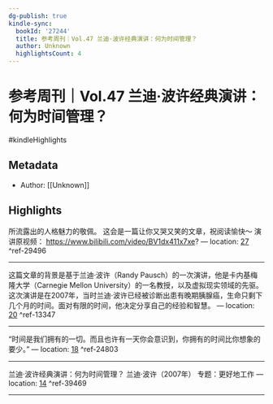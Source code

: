 ```yaml
---
dg-publish: true
kindle-sync:
  bookId: '27244'
  title: 参考周刊｜Vol.47 兰迪·波许经典演讲：何为时间管理？
  author: Unknown
  highlightsCount: 4
---
```


# 参考周刊｜Vol.47 兰迪·波许经典演讲：何为时间管理？

#kindleHighlights

## Metadata
* Author: [[Unknown]]

## Highlights
所流露出的人格魅力的敬佩。 这会是一篇让你又哭又笑的文章，祝阅读愉快～ 演讲原视频： https://www.bilibili.com/video/BV1dx411x7xe? — location: [27]() ^ref-29496

---
这篇文章的背景是基于兰迪·波许（Randy Pausch）的一次演讲，他是卡内基梅隆大学（Carnegie Mellon University）的一名教授，以及虚拟现实领域的先驱。 这次演讲是在2007年，当时兰迪·波许已经被诊断出患有晚期胰腺癌，生命只剩下几个月的时间。面对有限的时间，他决定分享自己的经验和智慧。 — location: [20]() ^ref-13347

---
“时间是我们拥有的一切。而且也许有一天你会意识到，你拥有的时间比你想象的要少。” — location: [18]() ^ref-24803

---
兰迪·波许经典演讲：何为时间管理？ 兰迪·波许（2007年） 专题：更好地工作 — location: [14]() ^ref-39469

---
